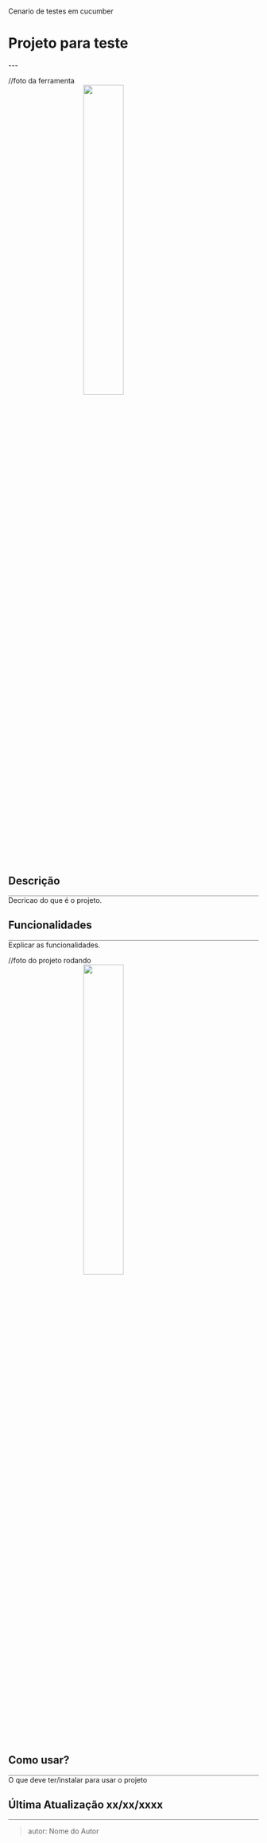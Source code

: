 <h1 style="color: red"></h1>
Cenario de testes em cucumber
<h1> Projeto para teste</h1>
---

//foto da ferramenta
<img src="" style="width:40%;margin-left:30%;margin-right:30%"></img>

<body>
<h2> Descrição </h2>
<div style="border-bottom: 1px solid grey"></div>
Decricao do que é o projeto.

<h2> Funcionalidades </h2>
<div style="border-bottom: 1px solid grey"></div>
<span>
Explicar as funcionalidades.
</span>

//foto do projeto rodando
<img src="" style="width:40%;margin-left:30%;margin-right:30%"></img>
 
<h2>Como usar?</h2>
<div style="border-bottom: 1px solid grey"></div>
<span>O que deve ter/instalar para usar o projeto</span>

</body>
<footer>
<h2> Última Atualização xx/xx/xxxx </h2>
<div style="border-bottom: 1px solid grey"></div>
</footer>
 

 >autor: Nome do Autor
